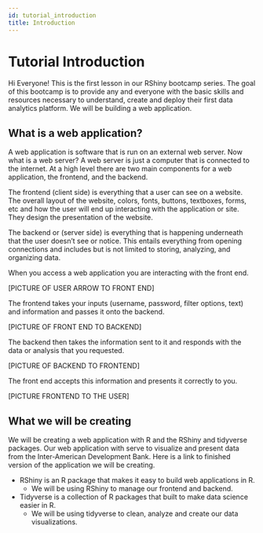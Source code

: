```yaml
---
id: tutorial_introduction
title: Introduction
---
```


# Tutorial Introduction

Hi Everyone! This is the first lesson in our RShiny bootcamp series. The goal of this bootcamp is to provide any and everyone with the basic skills and resources necessary to understand, create and deploy their first data analytics platform. We will be building a web application.

## What is a web application?

A web application is software that is run on an external web server. Now what is a web server? A web server is just a computer that is connected to the internet. At a high level there are two main components for a web application, the frontend, and the backend.

The frontend (client side) is everything that a user can see on a website. The overall layout of the website, colors, fonts, buttons, textboxes, forms, etc and how the user will end up interacting with the application or site. They design the presentation of the website.

The backend or (server side) is everything that is happening underneath that the user doesn’t see or notice. This entails everything from opening connections and includes but is not limited to storing, analyzing, and organizing data.

When you access a web application you are interacting with the front end.

[PICTURE OF USER ARROW TO FRONT END]

The frontend takes your inputs (username, password, filter options, text) and information and passes it onto the backend.

[PICTURE OF FRONT END TO BACKEND]

The backend then takes the information sent to it and responds with the data or analysis that you requested.

[PICTURE OF BACKEND TO FRONTEND]

The front end accepts this information and presents it correctly to you.

[PICTURE FRONTEND TO THE USER]

## What we will be creating

We will be creating a web application with R and the RShiny and tidyverse packages. Our web application with serve to visualize and present data from the Inter-American Development Bank. Here is a link to finished version of the application we will be creating.

- RShiny is an R package that makes it easy to build web applications in R.
    - We will be using RShiny to manage our frontend and backend.
- Tidyverse is a collection of R packages that built to make data science easier in R.
    - We will be using tidyverse to clean, analyze and create our data visualizations.
